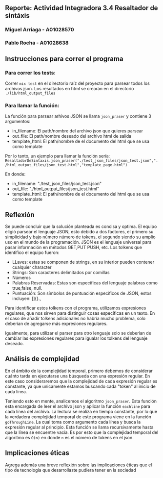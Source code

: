 ## Reporte: Actividad Integradora 3.4 Resaltador de sintáxis

### Miguel Arriaga - A01028570

### Pablo Rocha - A01028638

## Instrucciones para correr el programa

### Para correr los tests:
Correr `mix test` en el directorio raíz del proyecto para parsear todos los archivos json. Los resultados en html se crearán en el directorio `./lib/html_output_files`
### Para llamar la función:
La función para parsear arhivos JSON se llama `json_praser` y contiene 3 argumentos:
<ul>
    <li>in_filename: El path/nombre del archivo json que quieres parsear</li>
    <li>out_file: El path/nombre deseado del archivo html de salida</li>
    <li>template_html: El path/nombre de el documento del html que se usa como template</li>
</ul>

Por lo tanto, un ejemplo para llamar la función sería:
`ResaltadorDeSintaxis.json_praser("./test_json_files/json_test.json","./html_output_files/json_test.html","template_page.html")`

En donde:
<ul>
    <li>in_filename: "./test_json_files/json_test.json"</li>
    <li>out_file: "./html_output_files/json_test.html"</li>
    <li>template_html: El path/nombre de el documento del html que se usa como template</li>
</ul>

## Reflexión

Se puede concluir que la solución planteada es concisa y optima. El equipo eligió parsear el lenguaje JSON, esto debido a dos factores, el primero su simplicidad y bajo número número de tokens, el segundo siendo su amplio uso en el mundo de la programación. JSON es el lenguaje universal para pasar información en métodos GET,PUT PUSH, etc. Los tolkens que identifico el equipo fueron:

<ul>
    <li>LLaves: estas se componen de strings, en su interior pueden contener cualquier character</li>
    <li>Strings: Son caracteres delimitados por comillas
    </li>
    <li>Números
    </li>
    <li>Palabras Reservadas: Estas son especificas del lenguaje palabras como true,false, null.
    </li>
    <li>Puntuación: Son símbolos de puntuación específicos de JSON, estos incluyen: []{}.,
    </li>
</ul>

Para identificar estos tolkens con el programa, utilizamos expresiones regulares, que nos sirven para distinguir cosas específicas en un texto. En el caso de añadir tolkens adicionales no habría mucho problema, solo deberían de agregarse más expresiones regulares.

Igualmente, para utilizar el parser para otro lenguaje solo se deberían de cambiar las expresiones regulares para igualar los tolkens del lenguaje deseado.

## Análisis de complejidad

En el ámbito de la complejidad temporal, primero debemos de considerar cuánto tarda en ejecutarse una búsqueda con una expresión regular. En este caso consideraremos que la complejidad de cada expresión regular es constante, ya que unicamente estamos buscando cada "token" al inicio de cada línea.

Teniendo esto en mente, analicemos el algoritmo `json_praser`.
Esta función esta encargada de leer el archivo json y aplicar la función `eachline` para cada línea del archivo. La lectura se realiza en tiempo constante, por lo que la verdadera complejidad temporal de este programa viene en la función `goThroughLine`. La cual toma como argumento cada línea y busca la expresión regular al principio. Esta función se llama recursivamente hasta que la línea se encuentre vacía. Es por esto que la complejidad temporal del algoritmo es `O(n)` en donde `n` es el número de tokens en el json.

## Implicaciones éticas

Agrega además una breve reflexión sobre las implicaciones éticas que el tipo de tecnología que desarrollaste pudiera tener en la sociedad